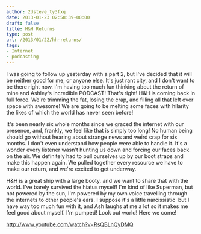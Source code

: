 ```yaml
---
author: 2dsteve_ty3fxq
date: 2013-01-23 02:58:39+00:00
draft: false
title: H&H Returns
type: post
url: /2013/01/22/hh-returns/
tags:
- Internet
- podcasting
---
```


I was going to follow up yesterday with a part 2, but I've decided that it will be neither good for me, or anyone else. It's just rant city, and I don't want to be there right now. I'm having too much fun thinking about the return of mine and Ashley's incredible PODCAST! That's right! H&H is coming back in full force. We're trimming the fat, losing the crap, and filling all that left over space with awesome! We are going to be melting some faces with hilarity the likes of which the world has never seen before!

It's been nearly six whole months since we graced the internet with our presence, and, frankly, we feel like that is simply too long! No human being should go without hearing about strange news and weird crap for six months. I don't even understand how people were able to handle it. It's a wonder every listener wasn't hunting us down and forcing our faces back on the air. We definitely had to pull ourselves up by our boot straps and make this happen again. We pulled together every resource we have to make our return, and we're excited to get underway.

H&H is a great ship with a large booty, and we want to share that with the world. I've barely survived the hiatus myself! I'm kind of like Superman, but not powered by the sun, I'm powered by my own voice travelling through the internets to other people's ears. I suppose it's a little narcissistic  but I have way too much fun with it, and Ash laughs at me a lot so it makes me feel good about myself. I'm pumped! Look out world! Here we come!



http://www.youtube.com/watch?v=RsQBLnQyDMQ
